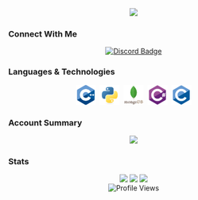 <div align="center">
  <img src="https://capsule-render.vercel.app/api?text=Welcome!&animation=fadeIn&type=waving&color=gradient&height=100"/>
</div>

### Connect With Me

<div align="center">
  <a href="https://discord.com/users/1124455082763759758">
    <img src="https://img.shields.io/badge/Discord-5865F2?style=for-the-badge&logo=discord&logoColor=white" alt="Discord Badge"/>
  </a>
</div>

### Languages & Technologies

<div align="center">
  <img src="https://github.com/devicons/devicon/blob/master/icons/cplusplus/cplusplus-original.svg" title="C++" alt="C++" width="40" height="40"/>&nbsp;
  <img src="https://github.com/devicons/devicon/blob/master/icons/python/python-original.svg" title="Python" alt="Python" width="40" height="40"/>&nbsp;
  <img src="https://github.com/devicons/devicon/blob/master/icons/mongodb/mongodb-original-wordmark.svg" title="MongoDB" alt="MongoDB" width="40" height="40"/>&nbsp;
  <img src="https://github.com/devicons/devicon/blob/master/icons/csharp/csharp-original.svg" title="C#" alt="C#" width="40" height="40"/>&nbsp;
  <img src="https://github.com/devicons/devicon/blob/master/icons/c/c-original.svg" title="C" alt="C" width="40" height="40"/>
</div>

### Account Summary

<div align="center">
  <img src="https://github-profile-summary-cards.vercel.app/api/cards/profile-details?username=kenanneo&theme=dracula" />
</div>

### Stats

<div align="center">
  <img src="https://github-readme-stats-git-masterrstaa-rickstaa.vercel.app/api?username=kenanneo&show_icons=true&theme=radical" />
  <img src="https://github-readme-streak-stats.herokuapp.com/?user=kenanneo&theme=dark&background=000000" />
  <img src="https://github-readme-stats.vercel.app/api/top-langs/?username=kenanneo&layout=compact&theme=vision-friendly-dark" />
</div>

<div align="center">
  <img src="https://komarev.com/ghpvc/?username=kenanneo&style=flat-square&color=blue" alt="Profile Views"/>
</div>

